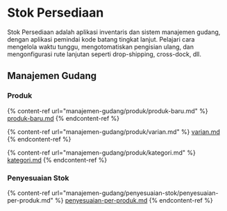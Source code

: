 # Stok Persediaan

Stok Persediaan adalah aplikasi inventaris dan sistem manajemen gudang, dengan aplikasi pemindai kode batang tingkat lanjut. Pelajari cara mengelola waktu tunggu, mengotomatiskan pengisian ulang, dan mengonfigurasi rute lanjutan seperti drop-shipping, cross-dock, dll.

## Manajemen Gudang

### **Produk**

{% content-ref url="manajemen-gudang/produk/produk-baru.md" %}
[produk-baru.md](manajemen-gudang/produk/produk-baru.md)
{% endcontent-ref %}

{% content-ref url="manajemen-gudang/produk/varian.md" %}
[varian.md](manajemen-gudang/produk/varian.md)
{% endcontent-ref %}

{% content-ref url="manajemen-gudang/produk/kategori.md" %}
[kategori.md](manajemen-gudang/produk/kategori.md)
{% endcontent-ref %}

### Penyesuaian Stok

{% content-ref url="manajemen-gudang/penyesuaian-stok/penyesuaian-per-produk.md" %}
[penyesuaian-per-produk.md](manajemen-gudang/penyesuaian-stok/penyesuaian-per-produk.md)
{% endcontent-ref %}
